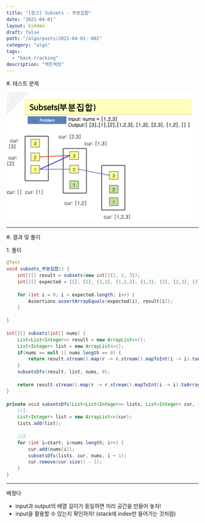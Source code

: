 ```yaml
---
title: "[참고] Subsets - 부분집합"
date: "2021-04-01"
layout: hidden
draft: false
path: "/algo/posts/2021-04-01--002"
category: "algo"
tags:
  - "back-tracking"
description: "백트랙킹"
---
```


<span class="title__sub1">#. 테스트 문제</span>

![](./002-01.png)

---

<span class="title__sub1">#. 결과 및 풀이</span>

<span class="title__sub2">1. 풀이</span>
   
```java
@Test
void subsets_부분집합() {
    int[][] result = subsets(new int[]{1, 2, 3});
    int[][] expected = {{}, {1}, {1,2}, {1,2,3}, {1,3}, {2}, {2,3}, {3}};
    
    for (int i = 0; i < expected.length; i++) {
        Assertions.assertArrayEquals(expected[i], result[i]);
    }

}

int[][] subsets(int[] nums) {
    List<List<Integer>> result = new ArrayList<>();
    List<Integer> list = new ArrayList<>();
    if(nums == null || nums.length == 0) {
        return result.stream().map(r -> r.stream().mapToInt(i -> i).toArray()).toArray(int[][]::new);
    }
    subsetsDfs(result, list, nums, 0);
    
    return result.stream().map(r -> r.stream().mapToInt(i -> i).toArray()).toArray(int[][]::new);
}

private void subsetsDfs(List<List<Integer>> lists, List<Integer> cur, int[] nums, int start) {
    //1.
    List<Integer> list = new ArrayList<>(cur);
    lists.add(list);
    
    //2.
    for (int i=start; i<nums.length; i++) {
        cur.add(nums[i]);
        subsetsDfs(lists, cur, nums, i + 1);
        cur.remove(cur.size() - 1);
    }
}
```

---

<span class="title__sub2">배웠다</span>
- input과 output의 배열 길이가 동일하면 미리 공간을 만들어 놓자!
- input을 활용할 수 있는지 확인하자! (stack에 index만 들어가는 것처럼)
